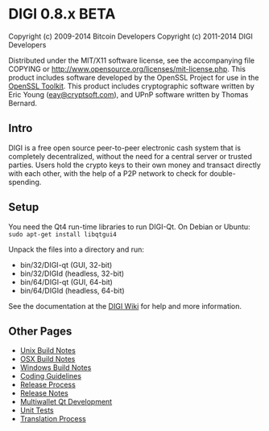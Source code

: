 DIGI 0.8.x BETA
====================

Copyright (c) 2009-2014 Bitcoin Developers
Copyright (c) 2011-2014 DIGI Developers

Distributed under the MIT/X11 software license, see the accompanying
file COPYING or http://www.opensource.org/licenses/mit-license.php.
This product includes software developed by the OpenSSL Project for use in the [OpenSSL Toolkit](http://www.openssl.org/). This product includes
cryptographic software written by Eric Young ([eay@cryptsoft.com](mailto:eay@cryptsoft.com)), and UPnP software written by Thomas Bernard.


Intro
---------------------
DIGI is a free open source peer-to-peer electronic cash system that is
completely decentralized, without the need for a central server or trusted
parties.  Users hold the crypto keys to their own money and transact directly
with each other, with the help of a P2P network to check for double-spending.


Setup
---------------------
You need the Qt4 run-time libraries to run DIGI-Qt. On Debian or Ubuntu:
	`sudo apt-get install libqtgui4`

Unpack the files into a directory and run:

- bin/32/DIGI-qt (GUI, 32-bit)
- bin/32/DIGId (headless, 32-bit)
- bin/64/DIGI-qt (GUI, 64-bit)
- bin/64/DIGId (headless, 64-bit)

See the documentation at the [DIGI Wiki](http://DIGI.info)
for help and more information.


Other Pages
---------------------
- [Unix Build Notes](build-unix.md)
- [OSX Build Notes](build-osx.md)
- [Windows Build Notes](build-msw.md)
- [Coding Guidelines](coding.md)
- [Release Process](release-process.md)
- [Release Notes](release-notes.md)
- [Multiwallet Qt Development](multiwallet-qt.md)
- [Unit Tests](unit-tests.md)
- [Translation Process](translation_process.md)
